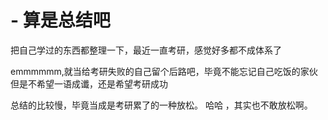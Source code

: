 # -                 算是总结吧

把自己学过的东西都整理一下，最近一直考研，感觉好多都不成体系了

emmmmmm,就当给考研失败的自己留个后路吧，毕竟不能忘记自己吃饭的家伙
但是不希望一语成谶，还是希望考研成功

总结的比较慢，毕竟当成是考研累了的一种放松。
哈哈 ，其实也不敢放松啊。
